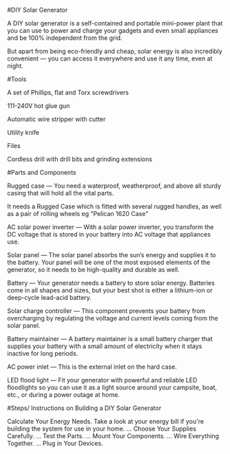 #DIY Solar Generator

A DIY solar generator is a self-contained and portable mini-power plant that you can use to power and charge your gadgets and even small appliances and be 100% independent from the grid.

But apart from being eco-friendly and cheap, solar energy is also incredibly convenient — you can access it everywhere and use it any time, even at night.


#Tools

A set of Phillips, flat and Torx screwdrivers

111-240V hot glue gun

Automatic wire stripper with cutter

Utility knife

Files

Cordless drill with drill bits and grinding extensions




#Parts and Components

Rugged case — You need a waterproof, weatherproof, and above all sturdy casing that will hold all the vital parts.

It needs a Rugged Case which is fitted with several rugged handles, as well as a pair of rolling wheels eg "Pelican 1620 Case"

AC solar power inverter — With a solar power inverter, you transform the DC voltage that is stored in your battery into AC voltage that appliances use.

Solar panel — The solar panel absorbs the sun’s energy and supplies it to the battery. Your panel will be one of the most exposed elements of the generator, so it needs to be high-quality and durable as well.

Battery — Your generator needs a battery to store solar energy. Batteries come in all shapes and sizes, but your best shot is either a lithium-ion or deep-cycle lead-acid battery.

Solar charge controller — This component prevents your battery from overcharging by regulating the voltage and current levels coming from the solar panel.

Battery maintainer — A battery maintainer is a small battery charger that supplies your battery with a small amount of electricity when it stays inactive for long periods.

AC power inlet — This is the external inlet on the hard case.

LED flood light — Fit your generator with powerful and reliable LED floodlights so you can use it as a light source around your campsite, boat, etc., or during a power outage at home.



#Steps/ Instructions on Building a DIY Solar Generator

Calculate Your Energy Needs. Take a look at your energy bill if you're building the system for use in your home. ...
Choose Your Supplies Carefully. ...
Test the Parts. ...
Mount Your Components. ...
Wire Everything Together. ...
Plug in Your Devices.





